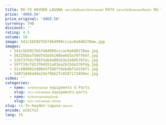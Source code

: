 ```yaml
---
title: RX-7X HAYDEN LAGUNA หมวกกันน็อครถจักรยานยนต์ RX7X หมวกกันน็อคแบบเต็มหน้า RX-7X Corsair-X RX-7V Casco ขนาด M-XXL ญี่ปุ่น
price: '4068.56'
price_original: '4068.56'
currency: THB
discount: ''
rating: 4.5
volume: 10
image: S41c5b5927b5f46d999cccac0a9d8278ew.jpg
images:
  - S41c5b5927b5f46d999cccac0a9d8278ew.jpg
  - S6225bbaf50d743a5b108be6d3a707f64f.jpg
  - S2b73f54cf96f4ab4a001b3e2e8d5797ei.jpg
  - S97719cfd13f04551a83ea2b25da376f4q.jpg
  - S1c688982e900437586ffdebdbf14154f1.jpg
  - Sd071846a94e24e79bb27c0107172459ec.jpg
video: ''
categories:
  - name: รถจักรยานยนต์ equipments & Parts
    slug: รถจ-กรยานยนต-equipments-parts
  - name: รถจักรยานยนต์อุปกรณ์
    slug: รถจ-กรยานยนต-ปกรณ
slug: rx-7x-hayden-laguna-หมวกก
encode: oCkCYs2
lang: th
---
```

  